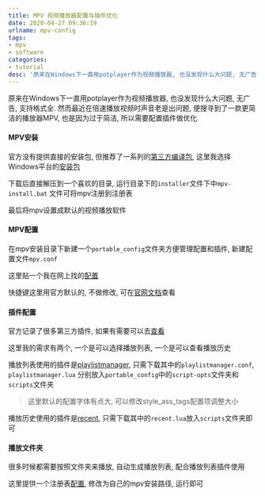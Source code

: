 ```yaml
---
title: MPV 视频播放器配置与插件优化
date: 2020-04-27 09:36:19
urlname: mpv-config
tags: 
- mpv
- software
categories:
- tutorial
desc: '原来在Windows下一直用potplayer作为视频播放器, 也没发现什么大问题, 无广告, 支持格式全. 然而最近在倍速播放视频时声音老是出问题, 便搜寻到了一款更简洁的播放器MPV, 也是因为过于简洁, 所以需要配置插件做优化'
---
```


原来在Windows下一直用potplayer作为视频播放器, 也没发现什么大问题, 无广告, 支持格式全. 然而最近在倍速播放视频时声音老是出问题, 便搜寻到了一款更简洁的播放器MPV, 也是因为过于简洁, 所以需要配置插件做优化

<!--more-->

#### MPV安装

官方没有提供直接的安装包, 但推荐了一系列的[第三方编译包](https://mpv.io/installation/), 这里我选择Windows平台的[安装包](https://sourceforge.net/projects/mpv-player-windows/files/)

下载后直接解压到一个喜欢的目录, 运行目录下的`installer`文件下中`mpv-install.bat` 文件可将mpv注册到注册表

最后将mpv设置成默认的视频播放软件

#### MPV配置

在mpv安装目录下新建一个`portable_config`文件夹方便管理配置和插件, 新建配置文件`mpv.conf`

这里贴一个我在网上找的[配置](https://objectstorage.ap-tokyo-1.oraclecloud.com/n/nrnfoiwu5i48/b/anan/o/mpv.conf)

快捷键这里用官方默认的, 不做修改, 可在[官网文档](https://mpv.io/manual/master/#keyboard-control)查看

#### 插件配置

官方记录了很多第三方插件, 如果有需要可以去[查看](https://github.com/mpv-player/mpv/wiki/User-Scripts)

这里我的需求有两个, 一个是可以选择播放列表, 一个是可以查看播放历史

播放列表使用的插件是[playlistmanager](https://github.com/jonniek/mpv-playlistmanager), 只需下载其中的`playlistmanager.conf`, `playlistmanager.lua` 分别放入`portable_config`中的`script-opts`文件夹和`scripts`文件夹

> 这里默认的配置字体有点大, 可以修改style_ass_tags配置项调整大小

播放历史使用的插件是[recent](https://github.com/hacel/mpv-scripts), 只需下载其中的`recent.lua`放入`scripts`文件夹即可

#### 播放文件夹

很多时候都需要按照文件夹来播放, 自动生成播放列表, 配合播放列表插件使用

这里提供一个注册表[配置](https://objectstorage.ap-tokyo-1.oraclecloud.com/n/nrnfoiwu5i48/b/anan/o/mpv.reg), 修改为自己的mpv安装路径, 运行即可
